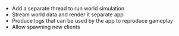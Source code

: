 * Add a separate thread to run world simulation
* Stream world data and render it separate app
* Produce logs that can be used by the app to reproduce gameplay
* Allow spawning new clients

